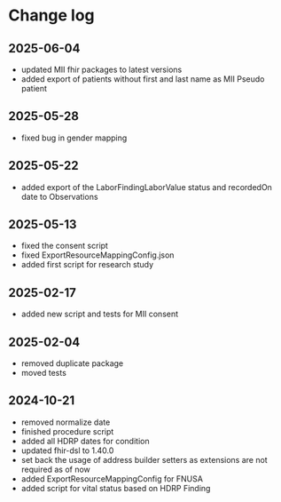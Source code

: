 # Change log

## 2025-06-04
* updated MII fhir packages to latest versions
* added export of patients without first and last name as MII Pseudo patient

## 2025-05-28
* fixed bug in gender mapping

## 2025-05-22
* added export of the LaborFindingLaborValue status and recordedOn date to Observations

## 2025-05-13
* fixed the consent script
* fixed ExportResourceMappingConfig.json
* added first script for research study

## 2025-02-17
* added new script and tests for MII consent

## 2025-02-04
* removed duplicate package
* moved tests

## 2024-10-21

* removed normalize date
* finished procedure script
* added all HDRP dates for condition
* updated fhir-dsl to 1.40.0
* set back the usage of address builder setters as extensions are not required as of now
* added ExportResourceMappingConfig for FNUSA
* added script for vital status based on HDRP Finding
